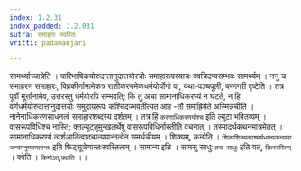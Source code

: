 ```yaml
---
index: 1.2.31
index_padded: 1.2.031
sutra: समाहारः स्वरितः
vritti: padamanjari

---
```

सामर्थ्याच्चात्रेति । पारिभाषिकयोरुदात्तानुदात्तयोरचोः समाहारूपस्याचः क्वचिदप्यसम्भवः सामर्थ्यम् । ननु च समाहरणं समाहारः, विप्रकीर्णानामेकत्र राशीकरणमेकधर्मयोर्योगो वा, यथा-पञ्चपूली, षण्णगरी दृष्टेति । तत्र पूर्वो मूर्त्तानामेव, उत्तरस्तु धर्मयोरपि सम्भवति; किं तु अचा सामानाधिकरण्यं न घटते, न हि वर्णधर्मयोरुदात्तानुदात्तयोः समुदायरूपः कश्चिदज्भवतीत्यत आह -तौ समाह्रियेते अस्मिन्नचीति । नानेनाधिकरणसाधनत्वं समाहारशब्दस्य दर्शतम् । तत्र हि `करणाधिकरणयोश्च` इति ल्युटा भवितव्यम् । वासरूपविधिश्च नास्ति; क्तल्युट्तुमुन्खलर्थेषु वासरूपविधिर्नास्तीति वचनात् । तस्मादर्थकथनमात्रमेतत् । सामानाधिकरण्यं त्वर्शआदित्वादच्प्रत्ययान्तत्वेन समर्थन्नीयम् । शिक्यम्, कन्येति । `शिल्पशिक्यकाश्मर्यधान्यकन्यारा जन्यमनुष्याणामन्तः` इति फिट्सूत्रेणान्तःस्वरितत्वम् । सामान्य इति । सामसु साधुः `तत्र साधुः` इति यत्, `तित्स्वरितम्` । क्वेति । `किमोऽत्`,`क्वाति` ।।